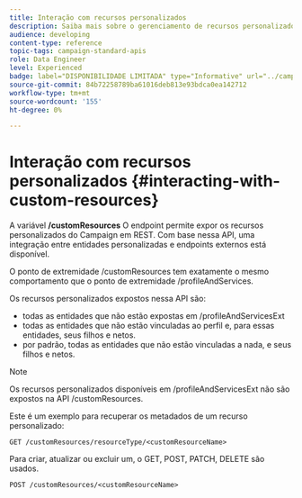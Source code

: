 ```yaml
---
title: Interação com recursos personalizados
description: Saiba mais sobre o gerenciamento de recursos personalizados com APIs/
audience: developing
content-type: reference
topic-tags: campaign-standard-apis
role: Data Engineer
level: Experienced
badge: label="DISPONIBILIDADE LIMITADA" type="Informative" url="../campaign-standard-migration-home.md" tooltip="Restrito a usuários migrados do Campaign Standard"
source-git-commit: 84b72258789ba61016deb813e93bdca0ea142712
workflow-type: tm+mt
source-wordcount: '155'
ht-degree: 0%

---
```


# Interação com recursos personalizados {#interacting-with-custom-resources}

A variável **/customResources** O endpoint permite expor os recursos personalizados do Campaign em REST. Com base nessa API, uma integração entre entidades personalizadas e endpoints externos está disponível.

O ponto de extremidade /customResources tem exatamente o mesmo comportamento que o ponto de extremidade /profileAndServices.

Os recursos personalizados expostos nessa API são:

* todas as entidades que não estão expostas em /profileAndServicesExt
* todas as entidades que não estão vinculadas ao perfil e, para essas entidades, seus filhos e netos.
* por padrão, todas as entidades que não estão vinculadas a nada, e seus filhos e netos.

>[!NOTE]
>Os recursos personalizados disponíveis em /profileAndServicesExt não são expostos na API /customResources.


Este é um exemplo para recuperar os metadados de um recurso personalizado:

```
GET /customResources/resourceType/<customResourceName>
```

Para criar, atualizar ou excluir um, o GET, POST, PATCH, DELETE são usados.

```
POST /customResources/<customResourceName>
```
